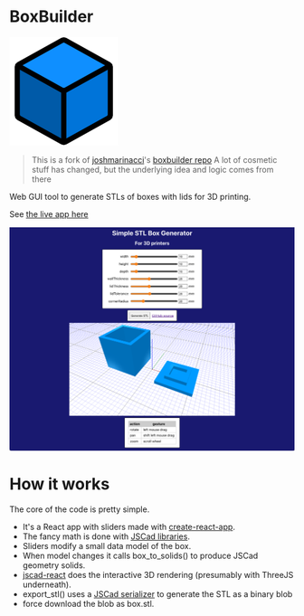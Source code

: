 # BoxBuilder

![logo](public/logo192.png)

> This is a fork of [joshmarinacci](https://github.com/joshmarinacci)'s [boxbuilder repo](https://github.com/joshmarinacci/boxbuilder)
> A lot of cosmetic stuff has changed, but the underlying idea and logic comes from there

Web GUI tool to generate STLs of boxes with lids for 3D printing.

See [the live app here](https://apps.josh.earth/boxbuilder/)

![screenshot](images/stl-box-generator-screenshot.png)

# How it works

The core of the code is pretty simple.

- It's a React app with sliders made with [create-react-app](https://create-react-app.dev).
- The fancy math is done with [JSCad libraries](https://github.com/jscad/OpenJSCAD.org).
- Sliders modify a small data model of the box.
- When model changes it calls box_to_solids() to produce JSCad geometry solids.
- [jscad-react](https://github.com/kenianbei/jscad-react) does the interactive 3D rendering (presumably with ThreeJS underneath).
- export_stl() uses a [JSCad serializer](https://www.npmjs.com/package/@jscad/stl-serializer) to generate the STL as a binary blob
- force download the blob as box.stl.
